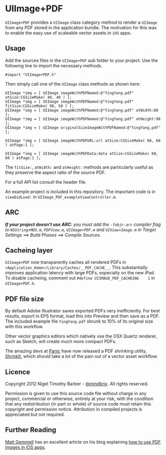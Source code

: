 UIImage+PDF
===========

`UIImage+PDF` provides a `UIImage` class category method to render a `UIImage` from any PDF stored in the application bundle. The motivation for this was to enable the easy use of scaleable vector assets in `iOS` apps.


Usage
-----

Add the sources files in the `UIImage+PDF` sub folder to your project. Use the following line to import the necessary methods.

	#import "UIImage+PDF.h"
	
Then simply call one of the `UIImage` class methods as shown here:

	UIImage *img = [ UIImage imageWithPDFNamed:@"YingYang.pdf" atSize:CGSizeMake( 40, 40 ) ];
	UIImage *img = [ UIImage imageWithPDFNamed:@"YingYang.pdf" fitSize:CGSizeMake( 90, 50 ) ];
	UIImage *img = [ UIImage imageWithPDFNamed:@"YingYang.pdf" atWidth:60 ];
	UIImage *img = [ UIImage imageWithPDFNamed:@"YingYang.pdf" atHeight:90 ];
	UIImage *img = [ UIImage originalSizeImageWithPDFNamed:@"YingYang.pdf" ];
	
	UIImage *img = [ UIImage imageWithPDFURL:url atSize:CGSizeMake( 60, 60 ) atPage:1 ];
	
	UIImage *img = [ UIImage imageWithPDFData:data atSize:CGSizeMake( 60, 60 ) atPage:1 ];


The `fitSize:`, `atWidth:` and `atHeight:` methods are particularly useful as they preserve the aspect ratio of the source PDF.

For a full API list consult the header file.

An example project is included in this repository. The important code is in `viewDidLoad:` in `UIImage_PDF_exampleViewController.m`.


ARC
---

_**If your project doesn't use ARC**: you must add the `-fobjc-arc` compiler flag to `NSString+MD5.m`, `PDFView.m`, `UIImage+PDF.m` and `UIView+Image.m` in Target Settings ==> Build Phases ==> Compile Sources._


Cacheing layer
--------------
`UIImage+PDF` now transparently caches all rendered PDFs in `<Application_Home>/Library/Caches/__PDF_CACHE__`. This substantially improves application latency with large PDFs, especially on the new iPad. To disable cacheing, comment out `#define UIIMAGE_PDF_CACHEING    1` in `UIImage+PDF.h`.


PDF file size
-------------

By default Adobe Illustrator saves exported PDFs very inefficiently. For best results, export in EPS format, load this into Preview and then save as a PDF. The included example file `YingYang.pdf` shrunk to 10% of its original size with this workflow.

Other vector graphics editors which natively use the OSX Quartz renderer, such as Sketch, will create much more compact PDFs.

The amazing devs at [Panic](http://www.panic.com/) have now released a PDF shrinking utility, [ShrinkIt](http://www.panic.com/blog/2010/02/shrinkit-1-0/), which should take a lot of the pain out of a vector asset workflow.


Licence
-------

Copyright 2012 Nigel Timothy Barber - [@mindbrix](http://twitter.com/mindbrix). All rights reserved.

Permission is given to use this source code file without charge in any project, commercial or otherwise, entirely at your risk, with the condition that any redistribution (in part or whole) of source code must retain this copyright and permission notice. Attribution in compiled projects is appreciated but not required.


Further Reading
---------------

[Matt Gemmell](http://twitter.com/mattgemmell) has an excellent article on his blog explaining [how to use PDF images in iOS apps](http://mattgemmell.com/2012/02/10/using-pdf-images-in-ios-apps/).
